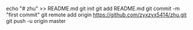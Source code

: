 echo "# zhu" >> README.md
git init
git add README.md
git commit -m "first commit"
git remote add origin https://github.com/zyxzyx5414/zhu.git
git push -u origin master
